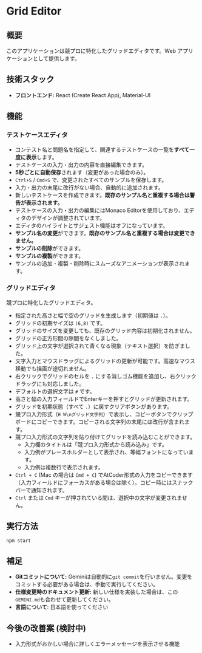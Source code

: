 # Grid Editor

## 概要

このアプリケーションは競プロに特化したグリッドエディタです。Web アプリケーションとして提供します。

## 技術スタック

*   **フロントエンド:** React (Create React App), Material-UI

## 機能

### テストケースエディタ

*   コンテスト名と問題名を指定して、関連するテストケースの一覧を**すべて一度に表示**します。
*   テストケースの入力・出力の内容を直接編集できます。
*   **5秒ごとに自動保存**されます（変更があった場合のみ）。
*   `Ctrl+S` / `Cmd+S` で、変更されたすべてのサンプルを保存します。
*   入力・出力の末尾に改行がない場合、自動的に追加されます。
*   新しいテストケースを作成できます。**既存のサンプル名と重複する場合は警告が表示されます。**
*   テストケースの入力・出力の編集にはMonaco Editorを使用しており、エディタのデザインが調整されています。
*   エディタのハイライトとサジェスト機能はオフになっています。
*   **サンプル名の変更**ができます。**既存のサンプル名と重複する場合は変更できません。**
*   **サンプルの削除**ができます。
*   **サンプルの複製**ができます。
*   サンプルの追加・複製・削除時にスムーズなアニメーションが表示されます。

### グリッドエディタ
競プロに特化したグリッドエディタ。

*   指定された高さと幅で空のグリッドを生成します（初期値は `.`）。
*   グリッドの初期サイズは `(6,8)` です。
*   グリッドのサイズを変更しても、既存のグリッド内容は初期化されません。
*   グリッドの正方形間の隙間をなくしました。
*   グリッド上の文字が選択されて青くなる現象（テキスト選択）を防ぎました。
*   文字入力とマウスドラッグによるグリッドの更新が可能です。高速なマウス移動でも描画が途切れません。
*   右クリックでグリッドのセルを `.` にする消しゴム機能を追加し、右クリックドラッグにも対応しました。
*   デフォルトの選択文字は `#` です。
*   高さと幅の入力フィールドでEnterキーを押すとグリッドが更新されます。
*   グリッドを初期状態（すべて `.`）に戻すクリアボタンがあります。
*   競プロ入力形式（`H W\nグリッド文字列`）で表示し、コピーボタンでクリップボードにコピーできます。コピーされる文字列の末尾には改行が含まれます。
*   競プロ入力形式の文字列を貼り付けてグリッドを読み込むことができます。
    *   入力欄のタイトルは「競プロ入力形式から読み込み」です。
    *   入力例がプレースホルダーとして表示され、等幅フォントになっています。
    *   入力例は複数行で表示されます。
*   `Ctrl + C` (Mac の場合は `Cmd + C`) でAtCoder形式の入力をコピーできます（入力フィールドにフォーカスがある場合は除く）。コピー時にはスナックバーで通知されます。
*   `Ctrl` または `Cmd` キーが押されている間は、選択中の文字が変更されません。


## 実行方法

```sh
npm start
```

## 補足

*   **Gitコミットについて:** Geminiは自動的に`git commit`を行いません。変更をコミットする必要がある場合は、手動で実行してください。
*   **仕様変更時のドキュメント更新:** 新しい仕様を実装した場合は、この`GEMINI.md`も合わせて更新してください。
*   **言語について**: 日本語を使ってください

## 今後の改善案 (検討中)

* 入力形式がおかしい場合に詳しくエラーメッセージを表示させる機能
